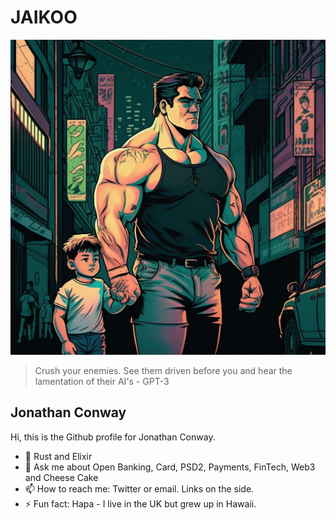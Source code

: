 # JAIKOO

![jaikoo](https://github.com/jaikoo/jaikoo/raw/master/images/jaikoo-with-clark.png)


> Crush your enemies. See them driven before you and hear the lamentation of their AI's - GPT-3

## Jonathan Conway
Hi, this is the Github profile for Jonathan Conway. 

- 🤟 Rust and Elixir
- 💬 Ask me about Open Banking, Card, PSD2, Payments, FinTech, Web3 and Cheese Cake
- 📫 How to reach me: Twitter or email. Links on the side.
- ⚡ Fun fact: Hapa - I live in the UK but grew up in Hawaii.


